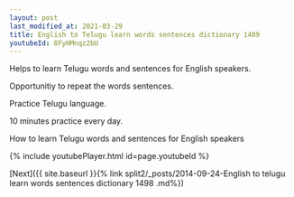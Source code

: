 ```yaml
---
layout: post
last_modified_at: 2021-03-29
title: English to Telugu learn words sentences dictionary 1409 
youtubeId: 8FyHMnqz2bU
---
```

 
 
Helps to learn Telugu words and sentences for English speakers.

Opportunitiy to repeat the words sentences. 

Practice Telugu language. 
 
10 minutes practice every day. 
 
How to learn Telugu words and sentences for English speakers 
 
{% include youtubePlayer.html id=page.youtubeId %}
 
 
[Next]({{ site.baseurl }}{% link  split2/_posts/2014-09-24-English to telugu learn words sentences dictionary 1498 .md%})
 

